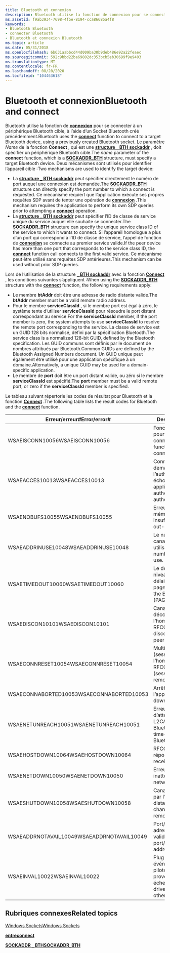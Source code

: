 ```yaml
---
title: Bluetooth et connexion
description: Bluetooth utilise la fonction de connexion pour se connecter à un périphérique Bluetooth cible, à l’aide d’un Socket Bluetooth créé précédemment.
ms.assetid: f9ab3934-7698-4f5e-8194-cca86685a4f8
keywords:
- Bluetooth Bluetooth
- connecter Bluetooth
- Bluetooth et connexion Bluetooth
ms.topic: article
ms.date: 05/31/2018
ms.openlocfilehash: 6b631aabbcd44d009ba30b9deb486e92a22feaec
ms.sourcegitcommit: 592c9bbd22ba69802dc353bcb5eb30699f9e9403
ms.translationtype: MT
ms.contentlocale: fr-FR
ms.lasthandoff: 08/20/2020
ms.locfileid: "104463618"
---
```

# <a name="bluetooth-and-connect"></a><span data-ttu-id="b263b-106">Bluetooth et connexion</span><span class="sxs-lookup"><span data-stu-id="b263b-106">Bluetooth and connect</span></span>

<span data-ttu-id="b263b-107">Bluetooth utilise la fonction de [**connexion**](/windows/desktop/api/winsock2/nf-winsock2-connect) pour se connecter à un périphérique Bluetooth cible, à l’aide d’un Socket Bluetooth créé précédemment.</span><span class="sxs-lookup"><span data-stu-id="b263b-107">Bluetooth uses the [**connect**](/windows/desktop/api/winsock2/nf-winsock2-connect) function to connect to a target Bluetooth device, using a previously created Bluetooth socket.</span></span> <span data-ttu-id="b263b-108">Le paramètre *Name* de la fonction **Connect** , qui est une [**structure \_ BTH sockaddr**](/windows/desktop/api/Ws2bth/ns-ws2bth-sockaddr_bth) , doit spécifier un périphérique Bluetooth cible.</span><span class="sxs-lookup"><span data-stu-id="b263b-108">The *name* parameter of the **connect** function, which is a [**SOCKADDR\_BTH**](/windows/desktop/api/Ws2bth/ns-ws2bth-sockaddr_bth) structure, must specify a target Bluetooth device.</span></span> <span data-ttu-id="b263b-109">Deux mécanismes sont utilisés pour identifier l’appareil cible :</span><span class="sxs-lookup"><span data-stu-id="b263b-109">Two mechanisms are used to identify the target device:</span></span>

-   <span data-ttu-id="b263b-110">La [**structure \_ BTH sockaddr**](/windows/desktop/api/Ws2bth/ns-ws2bth-sockaddr_bth) peut spécifier directement le numéro de port auquel une connexion est demandée.</span><span class="sxs-lookup"><span data-stu-id="b263b-110">The [**SOCKADDR\_BTH**](/windows/desktop/api/Ws2bth/ns-ws2bth-sockaddr_bth) structure can directly specify the port number to which a connect is requested.</span></span> <span data-ttu-id="b263b-111">Ce mécanisme requiert que l’application exécute ses propres requêtes SDP avant de tenter une opération de [**connexion**](/windows/desktop/api/winsock2/nf-winsock2-connect) .</span><span class="sxs-lookup"><span data-stu-id="b263b-111">This mechanism requires the application to perform its own SDP queries prior to attempting a [**connect**](/windows/desktop/api/winsock2/nf-winsock2-connect) operation.</span></span>
-   <span data-ttu-id="b263b-112">La [**structure \_ BTH sockaddr**](/windows/desktop/api/Ws2bth/ns-ws2bth-sockaddr_bth) peut spécifier l’ID de classe de service unique du service auquel elle souhaite se connecter.</span><span class="sxs-lookup"><span data-stu-id="b263b-112">The [**SOCKADDR\_BTH**](/windows/desktop/api/Ws2bth/ns-ws2bth-sockaddr_bth) structure can specify the unique service class ID of the service to which it wants to connect.</span></span> <span data-ttu-id="b263b-113">Si l’appareil homologue a plus d’un port qui correspond à l’ID de classe de service, l’appel de fonction de [**connexion**](/windows/desktop/api/winsock2/nf-winsock2-connect) se connecte au premier service valide.</span><span class="sxs-lookup"><span data-stu-id="b263b-113">If the peer device has more than one port that corresponds to the service class ID, the [**connect**](/windows/desktop/api/winsock2/nf-winsock2-connect) function call connects to the first valid service.</span></span> <span data-ttu-id="b263b-114">Ce mécanisme peut être utilisé sans requêtes SDP antérieures.</span><span class="sxs-lookup"><span data-stu-id="b263b-114">This mechanism can be used without prior SDP queries.</span></span>

<span data-ttu-id="b263b-115">Lors de l’utilisation de la structure [**\_ BTH sockaddr**](/windows/desktop/api/Ws2bth/ns-ws2bth-sockaddr_bth) avec la fonction [**Connect**](/windows/desktop/api/winsock2/nf-winsock2-connect) , les conditions suivantes s’appliquent :</span><span class="sxs-lookup"><span data-stu-id="b263b-115">When using the [**SOCKADDR\_BTH**](/windows/desktop/api/Ws2bth/ns-ws2bth-sockaddr_bth) structure with the [**connect**](/windows/desktop/api/winsock2/nf-winsock2-connect) function, the following requirements apply:</span></span>

-   <span data-ttu-id="b263b-116">Le membre **btAddr** doit être une adresse de radio distante valide.</span><span class="sxs-lookup"><span data-stu-id="b263b-116">The **btAddr** member must be a valid remote radio address.</span></span>
-   <span data-ttu-id="b263b-117">Pour le membre **serviceClassId** , si le membre port est égal à zéro, le système tente d’utiliser **serviceClassId** pour résoudre le port distant correspondant au service.</span><span class="sxs-lookup"><span data-stu-id="b263b-117">For the **serviceClassId** member, if the port member is zero, the system attempts to use **serviceClassId** to resolve the remote port corresponding to the service.</span></span> <span data-ttu-id="b263b-118">La classe de service est un GUID 128 bits normalisé, défini par la spécification Bluetooth.</span><span class="sxs-lookup"><span data-stu-id="b263b-118">The service class is a normalized 128-bit GUID, defined by the Bluetooth specification.</span></span> <span data-ttu-id="b263b-119">Les GUID communs sont définis par le document de nombres attribués par Bluetooth.</span><span class="sxs-lookup"><span data-stu-id="b263b-119">Common GUIDs are defined by the Bluetooth Assigned Numbers document.</span></span> <span data-ttu-id="b263b-120">Un GUID unique peut également être utilisé pour une application spécifique à un domaine.</span><span class="sxs-lookup"><span data-stu-id="b263b-120">Alternatively, a unique GUID may be used for a domain-specific application.</span></span>
-   <span data-ttu-id="b263b-121">Le membre de **port** doit être un port distant valide, ou zéro si le membre **serviceClassId** est spécifié.</span><span class="sxs-lookup"><span data-stu-id="b263b-121">The **port** member must be a valid remote port, or zero if the **serviceClassId** member is specified.</span></span>

<span data-ttu-id="b263b-122">Le tableau suivant répertorie les codes de résultat pour Bluetooth et la fonction [**Connect**](/windows/desktop/api/winsock2/nf-winsock2-connect) .</span><span class="sxs-lookup"><span data-stu-id="b263b-122">The following table lists the result codes for Bluetooth and the [**connect**](/windows/desktop/api/winsock2/nf-winsock2-connect) function.</span></span>

| <span data-ttu-id="b263b-123">Erreur/erreur\#</span><span class="sxs-lookup"><span data-stu-id="b263b-123">Error/error\#</span></span>                    | <span data-ttu-id="b263b-124">Description</span><span class="sxs-lookup"><span data-stu-id="b263b-124">Description</span></span>                                                                        |
|----------------------------------|------------------------------------------------------------------------------------|
| <span data-ttu-id="b263b-125">WSAEISCONN10056</span><span class="sxs-lookup"><span data-stu-id="b263b-125">WSAEISCONN10056</span></span><br/>       | <span data-ttu-id="b263b-126">Fonction [**Connect**](/windows/desktop/api/winsock2/nf-winsock2-connect) appelée pour un socket déjà connecté.</span><span class="sxs-lookup"><span data-stu-id="b263b-126">The [**connect**](/windows/desktop/api/winsock2/nf-winsock2-connect) function called for already connected socket.</span></span> |
| <span data-ttu-id="b263b-127">WSAEACCES10013</span><span class="sxs-lookup"><span data-stu-id="b263b-127">WSAEACCES10013</span></span><br/>        | <span data-ttu-id="b263b-128">Connexion de l’application demandée, mais l’authentification a échoué.</span><span class="sxs-lookup"><span data-stu-id="b263b-128">Connecting application requested authentication, but authentication failed.</span></span>        |
| <span data-ttu-id="b263b-129">WSAENOBUFS10055</span><span class="sxs-lookup"><span data-stu-id="b263b-129">WSAENOBUFS10055</span></span><br/>       | <span data-ttu-id="b263b-130">Erreur irrécupérable de mémoire insuffisante.</span><span class="sxs-lookup"><span data-stu-id="b263b-130">Unrecoverable out-of-memory error.</span></span>                                                 |
| <span data-ttu-id="b263b-131">WSAEADDRINUSE10048</span><span class="sxs-lookup"><span data-stu-id="b263b-131">WSAEADDRINUSE10048</span></span><br/>    | <span data-ttu-id="b263b-132">Le numéro de port/de canal demandé est utilisé.</span><span class="sxs-lookup"><span data-stu-id="b263b-132">The port/channel number requested is in use.</span></span>                                       |
| <span data-ttu-id="b263b-133">WSAETIMEDOUT10060</span><span class="sxs-lookup"><span data-stu-id="b263b-133">WSAETIMEDOUT10060</span></span><br/>     | <span data-ttu-id="b263b-134">Le délai d’e/s a expiré au niveau radio Bluetooth ( \_ délai d’attente de la page).</span><span class="sxs-lookup"><span data-stu-id="b263b-134">The I/O timed out at the Bluetooth radio level (PAGE\_TIMEOUT).</span></span>                    |
| <span data-ttu-id="b263b-135">WSAEDISCON10101</span><span class="sxs-lookup"><span data-stu-id="b263b-135">WSAEDISCON10101</span></span><br/>       | <span data-ttu-id="b263b-136">Canal RFCOMM déconnecté par l’homologue distant.</span><span class="sxs-lookup"><span data-stu-id="b263b-136">The RFCOMM channel disconnected by remote peer.</span></span>                                    |
| <span data-ttu-id="b263b-137">WSAECONNRESET10054</span><span class="sxs-lookup"><span data-stu-id="b263b-137">WSAECONNRESET10054</span></span><br/>    | <span data-ttu-id="b263b-138">Multiplexeur RFCOMM (session) déconnecté par l’homologue distant.</span><span class="sxs-lookup"><span data-stu-id="b263b-138">The RFCOMM multiplexor (session) disconnected by remote peer.</span></span>                      |
| <span data-ttu-id="b263b-139">WSAECONNABORTED10053</span><span class="sxs-lookup"><span data-stu-id="b263b-139">WSAECONNABORTED10053</span></span><br/>  | <span data-ttu-id="b263b-140">Arrêt du socket par l’application.</span><span class="sxs-lookup"><span data-stu-id="b263b-140">Socket shut down by application.</span></span>                                                   |
| <span data-ttu-id="b263b-141">WSAENETUNREACH10051</span><span class="sxs-lookup"><span data-stu-id="b263b-141">WSAENETUNREACH10051</span></span><br/>   | <span data-ttu-id="b263b-142">Erreur différente du délai d’attente au niveau du L2CAP ou de la radio Bluetooth.</span><span class="sxs-lookup"><span data-stu-id="b263b-142">Error other than time-out at L2CAP or Bluetooth radio level.</span></span>                       |
| <span data-ttu-id="b263b-143">WSAEHOSTDOWN10064</span><span class="sxs-lookup"><span data-stu-id="b263b-143">WSAEHOSTDOWN10064</span></span><br/>     | <span data-ttu-id="b263b-144">RFCOMM a reçu une réponse DM.</span><span class="sxs-lookup"><span data-stu-id="b263b-144">The RFCOMM received DM response.</span></span>                                                   |
| <span data-ttu-id="b263b-145">WSAENETDOWN10050</span><span class="sxs-lookup"><span data-stu-id="b263b-145">WSAENETDOWN10050</span></span><br/>      | <span data-ttu-id="b263b-146">Erreur réseau inattendue.</span><span class="sxs-lookup"><span data-stu-id="b263b-146">Unexpected network error.</span></span>                                                          |
| <span data-ttu-id="b263b-147">WSAESHUTDOWN10058</span><span class="sxs-lookup"><span data-stu-id="b263b-147">WSAESHUTDOWN10058</span></span><br/>     | <span data-ttu-id="b263b-148">Canal L2CAP déconnecté par l’homologue distant.</span><span class="sxs-lookup"><span data-stu-id="b263b-148">The L2CAP channel disconnected by remote peer.</span></span>                                     |
| <span data-ttu-id="b263b-149">WSAEADDRNOTAVAIL10049</span><span class="sxs-lookup"><span data-stu-id="b263b-149">WSAEADDRNOTAVAIL10049</span></span><br/> | <span data-ttu-id="b263b-150">Port/canal Bluetooth ou adresse d’appareil non valide.</span><span class="sxs-lookup"><span data-stu-id="b263b-150">Bluetooth port/channel or device address not valid.</span></span>                                |
| <span data-ttu-id="b263b-151">WSAEINVAL10022</span><span class="sxs-lookup"><span data-stu-id="b263b-151">WSAEINVAL10022</span></span><br/>        | <span data-ttu-id="b263b-152">Plug-and-Play, un événement de pile de pilotes ou une autre erreur provoquée par un échec.</span><span class="sxs-lookup"><span data-stu-id="b263b-152">Plug and Play, driver-stack event, or other error caused failure.</span></span>                  |



 

## <a name="related-topics"></a><span data-ttu-id="b263b-153">Rubriques connexes</span><span class="sxs-lookup"><span data-stu-id="b263b-153">Related topics</span></span>

<dl> <dt>

[<span data-ttu-id="b263b-154">Windows Sockets</span><span class="sxs-lookup"><span data-stu-id="b263b-154">Windows Sockets</span></span>](/windows/desktop/WinSock/windows-sockets-start-page-2)
</dt> <dt>

[<span data-ttu-id="b263b-155">**entre**</span><span class="sxs-lookup"><span data-stu-id="b263b-155">**connect**</span></span>](/windows/desktop/api/winsock2/nf-winsock2-connect)
</dt> <dt>

[<span data-ttu-id="b263b-156">**SOCKADDR \_ BTH**</span><span class="sxs-lookup"><span data-stu-id="b263b-156">**SOCKADDR\_BTH**</span></span>](/windows/desktop/api/Ws2bth/ns-ws2bth-sockaddr_bth)
</dt> </dl>

 

